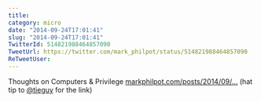 ```yaml
---
title: 
category: micro
date: "2014-09-24T17:01:41"
slug: "2014-09-24T17:01:41"
TwitterId: 514821988464857090
TweetUrl: https://twitter.com/mark_philpot/status/514821988464857090
ReTweetUser: 
---
```


Thoughts on Computers &amp; Privilege [markphilpot.com/posts/2014/09/…](http://markphilpot.com/posts/2014/09/24/computer_privilege/) (hat tip to [@tieguy](https://twitter.com/tieguy) for the link)